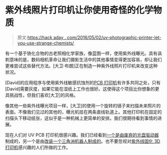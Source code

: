 # 紫外线照片打印机让你使用奇怪的化学物质

> 原文:[https://hack aday . com/2016/05/02/uv-photographic-printer-let-you-use-strange-chemists/](https://hackaday.com/2016/05/02/uv-photographic-printer-lets-you-use-strange-chemistries/)

有一个基于铁化合物的古老照相化学家族，像蓝图一样，使用紫外线曝光。具有讽刺意味的是，数码相机革命让我们摄影生活中的其他事情变得更加容易，却让我们更难尝试这些替代方法。[大卫·布朗]正在制造一种紫外线照片打印机来改变这种状况。

[David]的应用程序与使用紫外线敏感抗蚀剂的[PCB 打印机](http://hackaday.com/2012/08/09/exposing-pcbs-with-a-home-made-laser-printer/)有许多共同之处，只有[David]需要灰度，如果它能在湿纸上工作也很好。这使得这个项目比你想象的更具挑战性，但我们喜欢[大卫]的风格。

像其他一些紫外线曝光项目一样，[大卫]的使用一个旋转的镜子来扫描未来照片的表面。不像我们见过的其他的，曝光机挂在两条直线轨道上。其他打印机在固定的扫描头下移动纸张，这似乎是一种机械上更简单的安排。我们很期待看到事情的进展。

现在人们对 UV PCB 打印机很感兴趣。我们已经看到[一个是由废弃的光盘驱动器](https://hackaday.com/2016/03/14/laser-pcb-exposer-built-from-cd-rom-drives/)制成的，另一个是由[改装一个三角洲机器人制成的](https://hackaday.com/2016/04/06/take-the-long-road-to-a-precise-laser-pcb-exposer/)。也不要忽视对[紫外线固化 3D 打印机](http://hackaday.com/2014/05/28/openexposer-the-diy-sla-printer/)感兴趣的人们所做的工作。